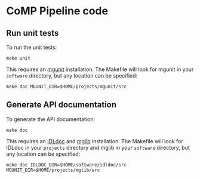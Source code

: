 # CoMP Pipeline code


## Run unit tests

To run the unit tests:

    make unit

This requires an [mgunit] installation. The Makefile will look for mgunit in your `software` directory, but any location can be specified:

    make doc MGUNIT_DIR=$HOME/projects/mgunit/src


## Generate API documentation

To generate the API documentation:

    make doc

This requires an [IDLdoc] and [mglib] installation. The Makefile will look for IDLdoc in your `projects` directory and mglib in your `software` directory, but any location can be specified:

    make doc IDLDOC_DIR=$HOME/software/idldoc/src MGUNIT_DIR=$HOME/projects/mglib/src



[mglib]: https://github.com/mgalloy/mglib "mgalloy/mglib"
[IDLdoc]: https://github.com/mgalloy/idldoc "mgalloy/idldoc"
[mgunit]: https://github.com/mgalloy/mgunit "mgalloy/mgunit"
